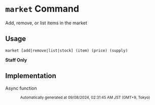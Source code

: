 # `market` Command

Add, remove, or list items in the market

## Usage

```
market [add|remove|list|stock] (item) (price) (supply)
```


**Staff Only**

## Implementation

Async function

<div align="center"><sub>Automatically generated at 09/08/2024, 02:31:45 AM JST (GMT+9, Tokyo)</sub></div>
